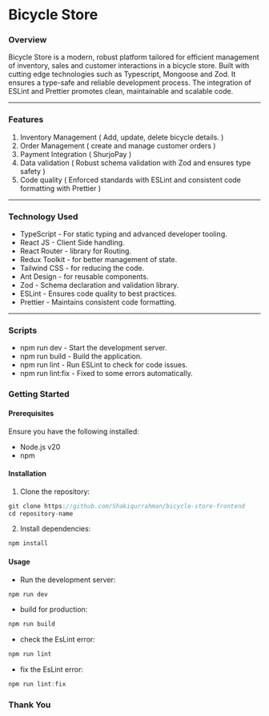 # Bicycle Store

### Overview

Bicycle Store is a modern, robust platform tailored for efficient management of inventory, sales and customer interactions in a bicycle store. Built with cutting edge technologies such as Typescript, Mongoose and Zod. It ensures a type-safe and reliable development process. The integration of ESLint and Prettier promotes clean, maintainable and scalable code.

---

### Features

1. Inventory Management ( Add, update, delete bicycle details. )
2. Order Management ( create and manage customer orders )
3. Payment Integration ( ShurjoPay )
4. Data validation ( Robust schema validation with Zod and ensures type safety )
5. Code quality ( Enforced standards with ESLint and consistent code formatting with Prettier )

---

### Technology Used

- TypeScript - For static typing and advanced developer tooling.
- React JS - Client Side handling.
- React Router - library for Routing.
- Redux Toolkit - for better management of state.
- Tailwind CSS - for reducing the code.
- Ant Design - for reusable components.
- Zod - Schema declaration and validation library.
- ESLint - Ensures code quality to best practices.
- Prettier - Maintains consistent code formatting.

---

### Scripts

- npm run dev - Start the development server.
- npm run build - Build the application.
- npm run lint - Run ESLint to check for code issues.
- npm run lint:fix - Fixed to some errors automatically.

### Getting Started

#### Prerequisites

Ensure you have the following installed:

- Node.js v20
- npm

#### Installation

1. Clone the repository:

```js
git clone https://github.com/Shakiqurrahman/bicycle-store-frontend
cd repository-name
```

2. Install dependencies:

```js
npm install
```

#### Usage

- Run the development server:

```js
npm run dev
```

- build for production:

```js
npm run build
```

- check the EsLint error:

```js
npm run lint
```

- fix the EsLint error:

```js
npm run lint:fix
```

### Thank You
